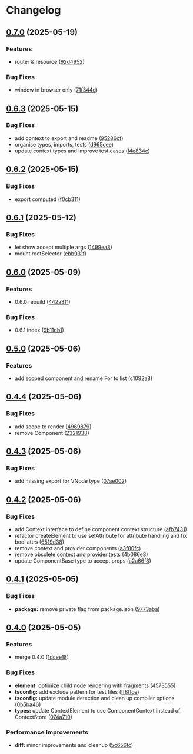 # Changelog

## [0.7.0](https://github.com/omilli/hellajs/compare/v0.6.3...v0.7.0) (2025-05-19)


### Features

* router & resource ([92d4952](https://github.com/omilli/hellajs/commit/92d49528c3e50d0af8c3576a45fe21c873299f56))


### Bug Fixes

* window in browser only ([71f344d](https://github.com/omilli/hellajs/commit/71f344d76208506351886faeb6b0904a62b85a34))

## [0.6.3](https://github.com/omilli/hellajs/compare/v0.6.2...v0.6.3) (2025-05-15)


### Bug Fixes

* add context to export and readme ([95286cf](https://github.com/omilli/hellajs/commit/95286cfc42510e11776aef9f031177d25d8dff0c))
* organise types, imports, tests ([d965cee](https://github.com/omilli/hellajs/commit/d965cee261c958239496dc56bf26e8e83c56473f))
* update context types and improve test cases ([f4e834c](https://github.com/omilli/hellajs/commit/f4e834c7ed971ecba10f4ad5f2800882f15cc10d))

## [0.6.2](https://github.com/omilli/hellajs/compare/v0.6.1...v0.6.2) (2025-05-15)


### Bug Fixes

* export computed ([f0cb311](https://github.com/omilli/hellajs/commit/f0cb311f3e810a09725e0b24108f1a569fd3b754))

## [0.6.1](https://github.com/omilli/hellajs/compare/v0.6.0...v0.6.1) (2025-05-12)


### Bug Fixes

* let show accept multiple args ([1499ea8](https://github.com/omilli/hellajs/commit/1499ea86a30325287a649de9f0d6a44622a0e71c))
* mount rootSelector ([ebb031f](https://github.com/omilli/hellajs/commit/ebb031f1c0dee343d0f5801ba56b73262b6a83f7))

## [0.6.0](https://github.com/omilli/hellajs/compare/v0.5.0...v0.6.0) (2025-05-09)


### Features

* 0.6.0 rebuild ([442a311](https://github.com/omilli/hellajs/commit/442a311cca591bb301c9fe2e200c0063610eaf1c))


### Bug Fixes

* 0.6.1 index ([9b11db1](https://github.com/omilli/hellajs/commit/9b11db1b5f09e9293eca8c35d4ba89e354124353))

## [0.5.0](https://github.com/omilli/hellajs/compare/v0.4.4...v0.5.0) (2025-05-06)


### Features

* add scoped component and rename For to list ([c1092a8](https://github.com/omilli/hellajs/commit/c1092a856c1fb23841b945905d9c16ac8be9e2ef))

## [0.4.4](https://github.com/omilli/hellajs/compare/v0.4.3...v0.4.4) (2025-05-06)


### Bug Fixes

* add scope to render ([4969879](https://github.com/omilli/hellajs/commit/4969879cf8123c9f0cb9a2bc792de90a3ba669a9))
* remove Component ([2321938](https://github.com/omilli/hellajs/commit/2321938f2923ae76b05652f4fbe7d8cfde4dfdae))

## [0.4.3](https://github.com/omilli/hellajs/compare/v0.4.2...v0.4.3) (2025-05-06)


### Bug Fixes

* add missing export for VNode type ([07ae002](https://github.com/omilli/hellajs/commit/07ae002895f02e05feeffcdd5b2e00ea16140540))

## [0.4.2](https://github.com/omilli/hellajs/compare/v0.4.1...v0.4.2) (2025-05-06)


### Bug Fixes

* add Context interface to define component context structure ([afb7431](https://github.com/omilli/hellajs/commit/afb74312d5fef06f23798193d5766dae923dc292))
* refactor createElement to use setAttribute for attribute handling and fix bool attrs ([6519d38](https://github.com/omilli/hellajs/commit/6519d3839fa5e63676108b503a93fbf1329a5ddc))
* remove context and provider components ([a3f80fc](https://github.com/omilli/hellajs/commit/a3f80fc7f88134b734153a89398d92e1926cbfb0))
* remove obsolete context and provider tests ([4b086e8](https://github.com/omilli/hellajs/commit/4b086e85499c5d2e67dbc0b1bed5c10b59f4d361))
* update ComponentBase type to accept props ([a2a66f8](https://github.com/omilli/hellajs/commit/a2a66f8b5f3204c0e76b47c01f916c76515658d0))

## [0.4.1](https://github.com/omilli/hellajs/compare/v0.4.0...v0.4.1) (2025-05-05)


### Bug Fixes

* **package:** remove private flag from package.json ([9773aba](https://github.com/omilli/hellajs/commit/9773aba04061dd4a1630f536675e35b71ed0221c))

## [0.4.0](https://github.com/omilli/hellajs/compare/v0.3.6...v0.4.0) (2025-05-05)


### Features

* merge 0.4.0 ([1dcee18](https://github.com/omilli/hellajs/commit/1dcee18aa535661187a86927eee3d5bcf00fc45c))


### Bug Fixes

* **element:** optimize child node rendering with fragments ([4573555](https://github.com/omilli/hellajs/commit/4573555d7c8bf90f5907cd173dfd17867c5b7a1a))
* **tsconfig:** add exclude pattern for test files ([ff8ffce](https://github.com/omilli/hellajs/commit/ff8ffce15e1a66e9af47de056b7032da0eea81aa))
* **tsconfig:** update module detection and clean up compiler options ([0b5ba46](https://github.com/omilli/hellajs/commit/0b5ba4609ef0cb702525002ea56c9d054773327b))
* **types:** update ContextElement to use ComponentContext instead of ContextStore ([074a710](https://github.com/omilli/hellajs/commit/074a7101a73bf263a9439adcbf6cb072c912fb0d))


### Performance Improvements

* **diff:** minor improvements and cleanup ([5c656fc](https://github.com/omilli/hellajs/commit/5c656fc0ae70fb8c11407384baff2a13f2a34204))

